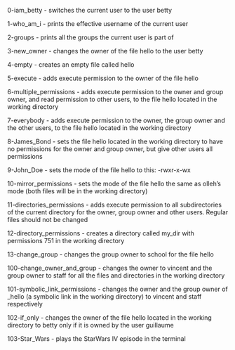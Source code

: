 0-iam_betty - switches the current user to the user betty

1-who_am_i - prints the effective username of the current user

2-groups -  prints all the groups the current user is part of

3-new_owner - changes the owner of the file hello to the user betty

4-empty - creates an empty file called hello

5-execute - adds execute permission to the owner of the file hello

6-multiple_permissions - adds execute permission to the owner and group owner, and read permission to other users, to the file hello located in the working directory

7-everybody - adds execute permission to the owner, the group owner and the other users, to the file hello located in the working directory

8-James_Bond - sets the file hello located in the working directory to have no permissions for the owner and group owner, but give other users all permissions

9-John_Doe -  sets the mode of the file hello to this: -rwxr-x-wx

10-mirror_permissions - sets the mode of the file hello the same as olleh’s mode (both files will be in the working directory)

11-directories_permissions - adds execute permission to all subdirectories of the current directory for the owner, group owner and other users. Regular files should not be changed

12-directory_permissions - creates a directory called my_dir with permissions 751 in the working directory

13-change_group - changes the group owner to school for the file hello

100-change_owner_and_group - changes the owner to vincent and the group owner to staff for all the files and directories in the working directory                   

101-symbolic_link_permissions - changes the owner and the group owner of _hello (a symbolic link in the working directory) to vincent and staff respectively

102-if_only -  changes the owner of the file hello located in the working directory to betty only if it is owned by the user guillaume

103-Star_Wars - plays the StarWars IV episode in the terminal
